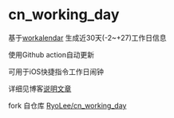 # cn_working_day
基于[workalendar](https://github.com/workalendar/workalendar) 生成近30天(-2~+27)工作日信息

使用Github action自动更新

可用于iOS快捷指令工作日闹钟

详细见博客[说明文章](https://blog.9-ch.com/post/homelab-cn-working-clock)

fork 自仓库 [RyoLee/cn_working_day](https://github.com/RyoLee/cn_working_day)